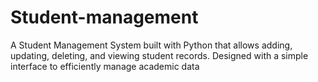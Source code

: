 # Student-management
A Student Management System built with Python that allows adding, updating, deleting, and viewing student records. Designed with a simple interface to efficiently manage academic data
